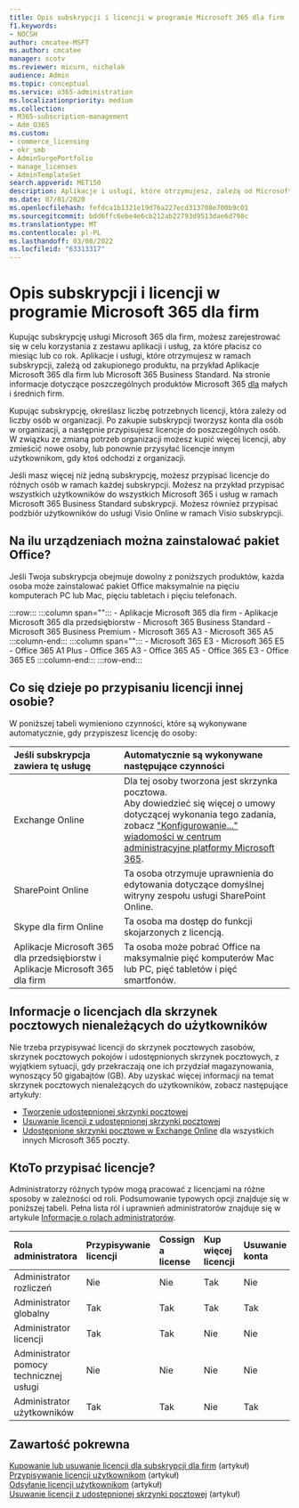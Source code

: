 ```yaml
---
title: Opis subskrypcji i licencji w programie Microsoft 365 dla firm
f1.keywords:
- NOCSH
author: cmcatee-MSFT
ms.author: cmcatee
manager: scotv
ms.reviewer: micurn, nicholak
audience: Admin
ms.topic: conceptual
ms.service: o365-administration
ms.localizationpriority: medium
ms.collection:
- M365-subscription-management
- Adm_O365
ms.custom:
- commerce_licensing
- okr_smb
- AdminSurgePortfolio
- manage_licenses
- AdminTemplateSet
search.appverid: MET150
description: Aplikacje i usługi, które otrzymujesz, zależą od Microsoft 365 zakupionego produktu, na przykład od Aplikacje Microsoft 365 dla firm.
ms.date: 07/01/2020
ms.openlocfilehash: fefdca1b1321e19d76a227ecd313708e700b9c01
ms.sourcegitcommit: bdd6ffc6ebe4e6cb212ab22793d9513dae6d798c
ms.translationtype: MT
ms.contentlocale: pl-PL
ms.lasthandoff: 03/08/2022
ms.locfileid: "63313317"
---
```

# <a name="understand-subscriptions-and-licenses-in-microsoft-365-for-business"></a>Opis subskrypcji i licencji w programie Microsoft 365 dla firm

Kupując subskrypcję usługi Microsoft 365 dla firm, możesz zarejestrować się w celu korzystania z zestawu aplikacji i usług, za które płacisz co miesiąc lub co rok. Aplikacje i usługi, które otrzymujesz w ramach subskrypcji, zależą od zakupionego produktu, na przykład Aplikacje Microsoft 365 dla firm lub Microsoft 365 Business Standard. Na stronie informacje dotyczące poszczególnych produktów Microsoft 365 [dla](https://products.office.com/compare-all-microsoft-office-products?&activetab=tab:primaryr1) małych i średnich firm.

Kupując subskrypcję, określasz liczbę potrzebnych licencji, która zależy od liczby osób w organizacji. Po zakupie subskrypcji tworzysz konta dla osób w organizacji, a następnie przypisujesz licencje do poszczególnych osób. W związku ze zmianą potrzeb organizacji możesz kupić więcej licencji, aby zmieścić nowe osoby, lub ponownie przysyłać licencje innym użytkownikom, gdy ktoś odchodzi z organizacji.

Jeśli masz więcej niż jedną subskrypcję, możesz przypisać licencje do różnych osób w ramach każdej subskrypcji. Możesz na przykład przypisać wszystkich użytkowników do wszystkich Microsoft 365 i usług w ramach Microsoft 365 Business Standard subskrypcji. Możesz również przypisać podzbiór użytkowników do usługi Visio Online w ramach Visio subskrypcji.

## <a name="how-many-devices-can-people-install-office-on"></a>Na ilu urządzeniach można zainstalować pakiet Office?

Jeśli Twoja subskrypcja obejmuje dowolny z poniższych produktów, każda osoba może zainstalować pakiet Office maksymalnie na pięciu komputerach PC lub Mac, pięciu tabletach i pięciu telefonach.

:::row:::
   :::column span="":::
        - Aplikacje Microsoft 365 dla firm - Aplikacje Microsoft 365 dla przedsiębiorstw - Microsoft 365 Business Standard - Microsoft 365 Business Premium       - Microsoft 365 A3 - Microsoft 365 A5
   :::column-end:::
   :::column span="":::
        - Microsoft 365 E3 - Microsoft 365 E5 - Office 365 A1 Plus - Office 365 A3 - Office 365 A5 - Office 365 E3 - Office 365 E5
   :::column-end:::
:::row-end:::

## <a name="what-happens-when-you-assign-a-license-to-someone"></a>Co się dzieje po przypisaniu licencji innej osobie?

W poniższej tabeli wymieniono czynności, które są wykonywane automatycznie, gdy przypiszesz licencję do osoby:
  
|**Jeśli subskrypcja zawiera tę usługę**|**Automatycznie są wykonywane następujące czynności**|
|:-----|:-----|
|Exchange Online  <br/> |Dla tej osoby tworzona jest skrzynka pocztowa. <br/> Aby dowiedzieć się więcej o umowy dotyczącej wykonania tego zadania, zobacz ["Konfigurowanie..." wiadomości w centrum administracyjne platformy Microsoft 365](https://support.microsoft.com/help/2635238/setting-up-messages-in-the-office-365-admin-center). |
|SharePoint Online  <br/> |Ta osoba otrzymuje uprawnienia do edytowania dotyczące domyślnej witryny zespołu usługi SharePoint Online.  <br/> |
|Skype dla firm Online  <br/> |Ta osoba ma dostęp do funkcji skojarzonych z licencją.  <br/> |
|Aplikacje Microsoft 365 dla przedsiębiorstw i Aplikacje Microsoft 365 dla firm  <br/> |Ta osoba może pobrać Office na maksymalnie pięć komputerów Mac lub PC, pięć tabletów i pięć smartfonów.  <br/> |

## <a name="understand-licenses-for-non-user-mailboxes"></a>Informacje o licencjach dla skrzynek pocztowych nienależących do użytkowników

Nie trzeba przypisywać licencji do skrzynek pocztowych zasobów, skrzynek pocztowych pokojów i udostępnionych skrzynek pocztowych, z wyjątkiem sytuacji, gdy przekraczają one ich przydział magazynowania, wynoszący 50 gigabajtów (GB). Aby uzyskać więcej informacji na temat skrzynek pocztowych nienależących do użytkowników, zobacz następujące artykuły:
  
- [Tworzenie udostępnionej skrzynki pocztowej](../../admin/email/create-a-shared-mailbox.md)
- [Usuwanie licencji z udostępnionej skrzynki pocztowej](../../admin/email/remove-license-from-shared-mailbox.md)
- [Udostępnione skrzynki pocztowe w Exchange Online](/exchange/collaboration-exo/shared-mailboxes) dla wszystkich innych Microsoft 365 poczty.

## <a name="who-can-assign-licenses"></a>KtoTo przypisać licencje?

Administratorzy różnych typów mogą pracować z licencjami na różne sposoby w zależności od roli. Podsumowanie typowych opcji znajduje się w poniższej tabeli. Pełna lista ról i uprawnień administratorów znajduje się w artykule [Informacje o rolach administratorów](../../admin/add-users/about-admin-roles.md).
  
|**Rola administratora**|**Przypisywanie licencji**|**Cossign a license**|**Kup więcej licencji**|**Usuwanie konta**|
|:-----|:-----|:-----|:-----|:-----|
|Administrator rozliczeń  <br/> |Nie  <br/> |Nie  <br/> |Tak  <br/> |Nie  <br/> |
|Administrator globalny  <br/> |Tak  <br/> |Tak  <br/> |Tak  <br/> |Tak  <br/> |
|Administrator licencji <br/> |Tak <br/>|Tak <br/> |Nie <br/> |Nie <br/> |
|Administrator pomocy technicznej usługi  <br/> |Nie  <br/> |Nie  <br/> |Nie  <br/> |Nie  <br/> |
|Administrator użytkowników  <br/> |Tak  <br/> |Tak  <br/> |Nie  <br/> |Tak  <br/> |

## <a name="related-content"></a>Zawartość pokrewna

[Kupowanie lub usuwanie licencji dla subskrypcji dla firm](buy-licenses.md) (artykuł)\
[Przypisywanie licencji użytkownikom](../../admin/manage/assign-licenses-to-users.md) (artykuł)\
[Odsyłanie licencji użytkownikom](../../admin/manage/remove-licenses-from-users.md) (artykuł)\
[Usuwanie licencji z udostępnionej skrzynki pocztowej](../../admin/email/remove-license-from-shared-mailbox.md) (artykuł)
